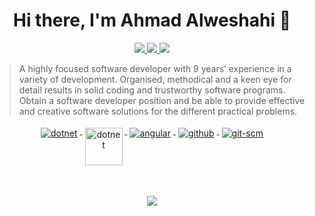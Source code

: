 <h1 align="center">Hi there, I'm Ahmad Alweshahi 👋</h1>

<p align="center"> 
 <a href="https://twitter.com/AhmadAlweshahi" alt="Ahmad Alweshahi's twitter">
   <img src="https://img.shields.io/badge/-@AhmadAlweshahi-%231DA1F2?style=flat-square&logo=twitter&logoColor=ffffff" />
 </a>
 <a href="https://github.com/Weshahi" alt="Ahmad Alweshahi's github">
   <img src="https://img.shields.io/badge/-@Weshahi-%23181717?style=flat-square&logo=github" />
 </a>
 <a href="https://www.linkedin.com/in/ahmad-alweshahi" alt="Ahmad Alweshahi's linkedin">
   <img src="https://img.shields.io/badge/-AhmadAlweshahi-blue?style=flat-square&logo=Linkedin&logoColor=white&link=https://www.linkedin.com/in/ahmad-alweshahi" />
 </a>
</p>


> A highly focused software developer with 9 years’ experience in a variety of development. Organised, methodical and a keen eye for detail results in solid coding and trustworthy software programs. Obtain a software developer position and be able to provide effective and creative software solutions for the different practical problems.
> 
<p align="center">
  <a href="https://dotnet.microsoft.com/">
    <img src="https://www.vectorlogo.zone/logos/dotnet/dotnet-ar21.svg" alt="dotnet" style="vertical-align:top; margin:4px;">
  </a>
  <a href="https://dotnet.microsoft.com/">
    <img src="https://upload.wikimedia.org/wikipedia/commons/e/ee/.NET_Core_Logo.svg" height="60px" alt="dotnet" style="vertical-align:top; margin:4px;">
  </a>
  <a href="https://angular.io">
    <img src="https://www.vectorlogo.zone/logos/angular/angular-ar21.svg" alt="angular" style="vertical-align:top; margin:4px;">
  </a>  
  <a href="https://www.github.com">
    <img src="https://www.vectorlogo.zone/logos/github/github-ar21.svg" alt="github" style="vertical-align:top; margin:4px">
  </a>
  <a href="https://www.git.com">
    <img src="https://www.vectorlogo.zone/logos/git-scm/git-scm-ar21.svg" alt="git-scm" style="vertical-align:top; margin:4px">
  </a>
</p>
<br/>

<p align="center">
  <a href="#" alt="Ahmad Alweshahi's github stats"><img src="https://github-readme-stats.vercel.app/api?username=weshahi" /></a>
</p>

